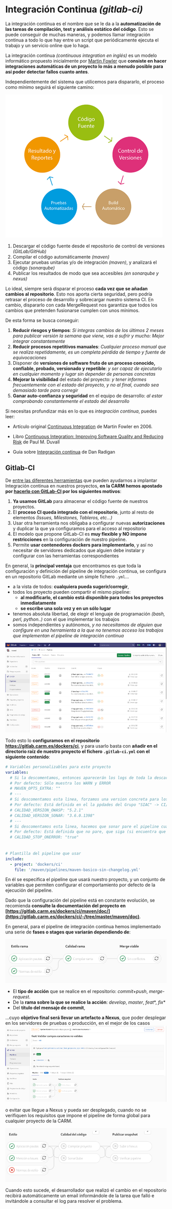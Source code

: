 
# Integración Continua *(gitlab-ci)*

La integración continua es el nombre que se le da a la 
**automatización de las tareas de compilación, test y análisis estático del código**. 
Esto se puede conseguir de muchas maneras, y podemos llamar integración continua a todo lo que hay entre un script que periódicamente ejecuta el trabajo y un servicio online que lo haga.

La integración continua *(continuous integration en inglés)* 
es un modelo informático propuesto inicialmente por 
[Martin Fowler](https://martinfowler.com/articles/continuousIntegration.html) que **consiste 
en hacer integraciones automáticas de un proyecto 
lo más a menudo posible para así poder detectar fallos cuanto antes**. 

Independientemente del sistema que utilicemos para dispararlo,
el proceso como mínimo seguirá el siguiente camino:

![Esquema global](imagenes/GuiaCI-001.png)


1. Descargar el código fuente desde el repositorio de control de versiones *(GitLab/GitHub)*
2. Compilar el código automáticamente *(maven)*
3. Ejecutar pruebas unitarias y/o de integración *(maven)*, y analizará el código *(sonarqube)*
4. Publicar los resultados de modo que sea accesibles *(en sonarqube y nexus)*


Lo ideal, siempre será disparar el proceso
**cada vez que se añadan cambios al repositorio**.
Esto nos aporta cierta seguridad, pero podría retrasar el proceso de desarrollo y sobrecargar nuestro sistema CI.
En cambio, dispararlo con cada MergeRequest nos garantiza que todos los cambios que pretenden 
fusionarse cumplen con unos mínimos.

De esta forma se busca conseguir:

1. **Reducir riesgos y tiempos**: *Si integras cambios de los últimos 2 meses para publicar versión la semana que viene, vas a sufrir y mucho: Mejor integrar constantemente*
2. **Reducir procesos repetitivos manuales**: *Cualquier proceso manual que se realiza repetidamente, es un completa pérdida de tiempo y fuente de equivocaciones*
3. Disponer de **versiones de software fruto de un proceso conocido, confiable, probado, versionado y repetible**: *y ser capaz de ejecutarlo en cualquier momento y lugar sin depender de personas concretas*
4. **Mejorar la visibilidad** del estado del proyecto: *y tener informes frecuentemente con el estado del proyecto, y no al final, cuando sea demasiado tarde para corregir*
5. **Ganar auto-confianza y seguridad** en el equipo de desarrollo: *al estar comprobando constantemente el estado del desarrollo*


Si necesitas profundizar más en lo que es *integración continua*, puedes leer:

* Artículo original [Continuous Integration](https://martinfowler.com/articles/continuousIntegration.html) de Martin Fowler en 2006.

* Libro [Continuous Integration: Improving Software Quality and Reducing Risk](https://www.amazon.es/Continuous-Integration-Improving-Software-Signature/dp/0321336380) de Paul M. Duvall

* Guía sobre [Integración continua](https://www.atlassian.com/es/agile/software-development/continuous-integration) de Dan Radigan



## Gitlab-CI

De [entre las diferentes herramientas](https://medium.com/@ricardocastellanos_13596/mejores-herramientas-de-integraci%C3%B3n-continua-para-desarrollo-de-aplicaciones-m%C3%B3viles-46b88a52a2df)
que pueden ayudarnos a implantar Integración continua en nuestros proyectos,
**en la CARM hemos apostado por 
[hacerlo con GitLab-CI](https://docs.gitlab.com/ee/ci/) 
por los siguientes motivos**:

1. **Ya usamos GitLab** para almacenar el código fuente de nuestros proyectos.
2. El **proceso CI queda integrado con el repositorio**, junto al resto de elementos *(Issues, Milestones, Tableros, etc...)*
3. Usar otra herramienta nos obligaba a configurar nuevas **autorizaciones** y duplicar la que ya configuramos para el acceso al repositorio
4. El modelo que propone GitLab-CI es **muy flexible y NO impone restricciones** en la configuración de nuestro pipeline.
5. Permite **usar contenedores dockers para implementarlo**, y así no necesitar de servidores dedicados que alguien debe instalar y configurar con las herramientas correspondientes

En general, la **principal ventaja** que encontramos es que toda la configuración y definición del pipeline de integración continua, se configura en un repositorio GitLab mediante un simple fichero ```.yml```...

* a la vista de todos: **cualquiera pueda sugerir/corregir**,
* todos los proyecto pueden compartir el mismo pipeline: 
	* **al modificarlo, el cambio está disponible para todos los proyectos inmediatamente**
	* **se escribe una sola vez y en un sólo lugar**
* tenemos absoluta libertad, de elegir el lenguaje de programación *(bash, perl, python..)* con el que implementar los trabajos
* somos independientes y autónomos, *y no necesitamos de alguien que configure en una herramienta a la que no tenemos acceso los trabajos que implementan el pipeline de integración continua*

![GitLab-CI](imagenes/GuiaIC-001.png)

Todo esto lo **configuramos en el repositorio https://gitlab.carm.es/dockers/ci**, y para usarlo basta con **añadir en el directorio raíz de nuestro proyecto el fichero ```.gitlab-ci.yml``` con el siguiente contenido**:

```yaml
# Variables personalizables para este proyecto
variables:
  # Si la descomentamos, entonces aparecerán los logs de toda la descarga de artefactos
  # Por defecto: Sólo muestra los WARN y ERROR
  # MAVEN_OPTS_EXTRA: ""
  # ---
  # Si descomentamos esta linea, forzamos una version concreta para los plugins de OWASP y SONAR
  # Por defecto: Está definida en el la ppdades del Grupo "SIAC" -> CI/CD Settings
  # CALIDAD_VERSION_OWASP: "5.2.1"
  # CALIDAD_VERSION_SONAR: "3.6.0.1398"
  # ---
  # Si descomentamos esta linea, hacemos que sonar pare el pipeline cuando encuentre errores (bugs en las librerías)
  # Por defecto: Está definida que no pare, que siga (si encuentra que la versión del common-lang tienen errores)
  # CALIDAD_STOP_ONERROR: "true"


# Plantilla del pipeline que usar
include:
  - project: 'dockers/ci'
    file: '/maven/pipelines/maven-basico-sin-changelog.yml'
```

En él se especifica el pipeline que usará nuestro proyecto, y un conjunto de variables que permiten configurar el comportamiento por defecto de la ejecución del pipeline.

Dado que la configuración del pipeline está en constante evolución, se recomienda **consulte la documentación del proyecto en [https://gitlab.carm.es/dockers/ci/maven/doc/](https://gitlab.carm.es/dockers/ci/-/tree/master/maven/doc)**.

En general, para el pipeline de integración continua hemos implementado una serie de **fases o stages que variarán dependiendo de**:

![Ejemplo](imagenes/GuiaIC-003.png)

* El **tipo de acción** que se realice en el repositorio: *commit+push*, *merge-request*.
* De la **rama sobre la que se realice la acción**: *develop*, *master*, *feat**, *fix**
* Del **título del mensaje de commit**,

...cuyo **objetivo final será llevar un artefacto a Nexus**, que poder desplegar en los servidores de pruebas o producción, en el mejor de los casos 
![Job passed](imagenes/GuiaIC-002.png)

o evitar que llegue a Nexus y pueda ser desplegado, cuando no se verifiquen los requisitos que impone el pipeline de forma global para cualquier proyecto de la CARM.

![Job Failed](imagenes/GuiaIC-004.png)

Cuando esto sucede, el desarrollador que realizó el cambio en el repositorio recibirá automáticamente un email informándole de la tarea que falló e invitándole a consultar el log para resolver el problema.
